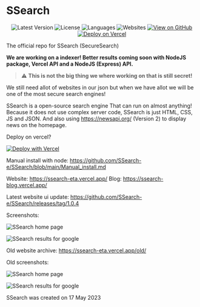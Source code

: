 # SSearch

<div align="center">
    
![Latest Version](https://img.shields.io/github/v/release/ssearch-e/ssearch?label=Latest%20Version&style=for-the-badge&logo=github&logoColor=white&color=blue)
![License](https://img.shields.io/github/license/ssearch-e/ssearch?style=for-the-badge&color=green)
![Languages](https://img.shields.io/github/languages/count/ssearch-e/ssearch?style=for-the-badge&color=ff69b4)
![Websites](https://img.shields.io/badge/dynamic/json?label=websites&query=$.websites.length&url=https://ssearch-eta.vercel.app/ss/ssearch.json&color=brightgreen&style=for-the-badge)
[![View on GitHub](https://img.shields.io/badge/View%20on%20GitHub-333.svg?style=for-the-badge&logo=github&color=gray)](https://github.com/ssearch-e/ssearch)
[![Deploy on Vercel](https://img.shields.io/badge/Deploy%20on-Vercel-000000?style=for-the-badge&logo=vercel)](https://vercel.com/new/clone?repository-url=https%3A%2F%2Fgithub.com%2FSSearch-e%2FSSearch&env=NEWS_API_KEY&envDescription=The%20News%20API%20key%20is%20for%20newsapi.org%20get%20a%20API%20key%20there!&demo-title=SSearch%20live%20website&demo-description=The%20official%20live%20SSearch%20website&demo-url=https%3A%2F%2Fssearch-eta.vercel.app&demo-image=https%3A%2F%2Fssearch-eta.vercel.app%2Fimages%2Flogo.png)

</div>


The official repo for SSearch (SecureSearch)

**We are working on a indexer! Better results coming soon with NodeJS package, Vercel API and a NodeJS (Express) API.**
> :warning: **This is not the big thing we where working on that is still secret!**

We still need allot of websites in our json but when we have allot we will be one of the most secure search engines!

SSearch is a open-source search engine
That can run on almost anything! Because it does not use complex server code,
SSearch is just HTML, CSS, JS and JSON.
And also using https://newsapi.org/ (Version 2) to display news on the homepage.

Deploy on vercel?

[![Deploy with Vercel](https://vercel.com/button)](https://vercel.com/new/clone?repository-url=https%3A%2F%2Fgithub.com%2FSSearch-e%2FSSearch&env=NEWS_API_KEY&envDescription=The%20News%20API%20key%20is%20for%20newsapi.org%20get%20a%20API%20key%20there!&demo-title=SSearch%20live%20website&demo-description=The%20official%20live%20SSearch%20website&demo-url=https%3A%2F%2Fssearch-eta.vercel.app&demo-image=https%3A%2F%2Fssearch-eta.vercel.app%2Fimages%2Flogo.png)

Manual install with node: https://github.com/SSearch-e/SSearch/blob/main/Manual_install.md

Website: https://ssearch-eta.vercel.app/
Blog: https://ssearch-blog.vercel.app/

Latest website ui update: https://github.com/SSearch-e/SSearch/releases/tag/1.0.4

Screenshots:

![SSearch home page](https://ssearch-shot.vercel.app/api/screenshot?url=https://ssearch-eta.vercel.app)


![SSearch results for google](https://ssearch-shot.vercel.app/api/screenshot?url=https://ssearch-eta.vercel.app/search?q=google)

Old website archive: https://ssearch-eta.vercel.app/old/

Old screenshots:

![SSearch home page](https://github.com/SSearch-e/SSearch/assets/110413038/e9f73817-10af-43d9-bd9e-da74e2f0c8d0)


![SSearch results for google](https://github.com/SSearch-e/SSearch/assets/110413038/10fb73da-4adf-48b8-99b7-6189fe4417d7)

SSearch was created on 17 May 2023
